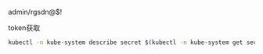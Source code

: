 admin/rgsdn@$!

token获取

```sh
kubectl -n kube-system describe secret $(kubectl -n kube-system get secret |grep admin-user | awk '{print $1}')
```

